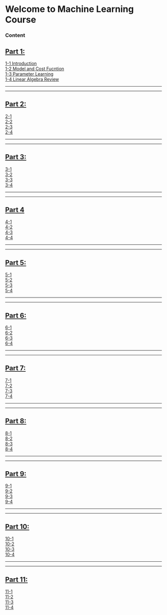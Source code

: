 # Welcome to Machine Learning Course

### Content

## [Part 1:](SRC/Part1)  
[1-1 Introduction](SRC/Part1/README.md#1-1-Introduction)  
[1-2 Model and Cost Fucntion](SRC/Part1/README.md#1-2-Model-and-Cost-Fucntion)  
[1-3 Parameter Learning](SRC/Part1/README.md#1-3-Parameter-Learning)  
[1-4 Linear Algebra Review](SRC/Part1/README.md#1-4-Linear-Algebra-Review)  

---
---
## [Part 2:](SRC/Part2)  
[2-1 ]()  
[2-2 ]()  
[2-3 ]()  
[2-4 ]()   

---
---	
## [Part 3:](SRC/Part3)  
[3-1 ]()  
[3-2 ]()  
[3-3 ]()  
[3-4 ]()   

---	
---
## [Part 4](SRC/Part4)
[4-1 ]()  
[4-2 ]()  
[4-3 ]()  
[4-4 ]()    

---	
---
## [Part 5:](SRC/Part5)  
[5-1 ]()  
[5-2 ]()  
[5-3 ]()  
[5-4 ]()     

---	
---
## [Part 6:](SRC/Part6)  
[6-1 ]()   
[6-2 ]()  
[6-3 ]()  
[6-4 ]()     

---
---
## [Part 7:](SRC/Part7)  
[7-1 ]()  
[7-2 ]()  
[7-3 ]()  
[7-4 ]()     

---
---
## [Part 8:](SRC/Part8)  
[8-1 ]()  
[8-2 ]()  
[8-3 ]()  
[8-4 ]()   

---	
---		
## [Part 9:](SRC/Part9)  
[9-1 ]()  
[9-2 ]()  
[9-3 ]()  
[9-4 ]()   

---	
---
## [Part 10:](SRC/Part10)  
[10-1 ]()  
[10-2 ]()  
[10-3 ]()  
[10-4 ]()   

---	
---
## [Part 11:](SRC/Part11)  
[11-1 ]()  
[11-2 ]()  
[11-3 ]()  
[11-4 ]()   


